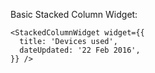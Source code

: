 Basic Stacked Column Widget:

    <StackedColumnWidget widget={{
      title: 'Devices used',
      dateUpdated: '22 Feb 2016',
    }} />

